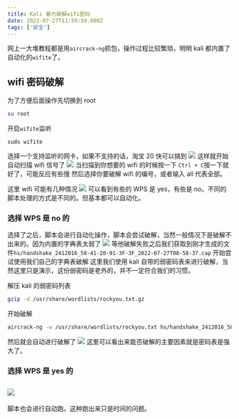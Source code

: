 ```yaml
---
title: Kali 暴力破解wifi密码
date: 2022-07-27T11:59:59.000Z
tags: ['安全']
---
```

  
网上一大堆教程都是用`aircrack-ng`抓包，操作过程比较繁琐，明明 kali 都内置了自动化的`wifite`了。

## wifi 密码破解

为了方便后面操作先切换到 root

```bash
su root
```

开启`wifite`监听

```
sudo wifite
```

选择一个支持监听的网卡，如果不支持的话，淘宝 20 快可以搞到
![](images/FqdVByF2uv5JKk7nuZZHo0FRV-jG.png)
这样就开始自动扫描 wifi 信号了
![](images/FsQTsHFFVJ4jQW6qnXUxmcexHxbR.png)
当扫描到你想要的 wifi 的时候按一下 `Ctrl + C`按一下就好了，可能反应有些慢
然后选择你要破解 wifi 的编号，或者输入 all 代表全部。

这里 wifi 可能有几种情况
![](images/FhrK3Kd9lE0sY0QVRAiyydy28r9D.png)
可以看到有些的 WPS 是 yes，有些是 no。不同的脚本处理的方式是不同的。但基本都可以自动化。

### 选择 WPS 是 no 的

选择了之后，脚本会进行自动化操作，脚本会尝试破解，当然一般情况下是破解不出来的。因为内置的字典表太弱了
![](images/FpiKwRWb0WPuN1ad1KE_kDlpmbUE.png)
等他破解失败之后我们获取到刚才生成的文件`hs/handshake_2412016_58-41-20-91-3F-3F_2022-07-27T08-58-37.cap`
开始尝试使用我们自己的字典表破解
这里我们使用 kali 自带的弱密码表来进行破解，当然这里只是演示，这份弱密码是老外的，并不一定符合我们的习惯。

解压 kali 的弱密码列表

```bash
gzip -d /usr/share/wordlists/rockyou.txt.gz
```

开始破解

```bash
aircrack-ng -w /usr/share/wordlists/rockyou.txt hs/handshake_2412016_58-41-20-91-3F-3F_2022-07-27T08-58-37.cap
```

然后就会自动进行破解了
![](images/FpIiuslJJL0fKDap3a22Xstb3Zp9.png)
这里可以看出来能否破解的主要因素就是密码表是强大了。

### 选择 WPS 是 yes 的

## ![](images/FurkEHeFD8YPNa2MMjHLBn0e4AHn.png)

脚本也会进行自动跑。这种跑出来只是时间的问题。